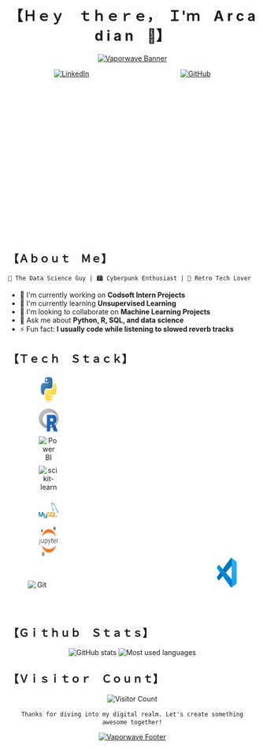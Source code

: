 <div align="center">

# 【﻿Ｈｅｙ　ｔｈｅｒｅ，　Ｉ'ｍ　A r c a d i a n　👋】

[![Vaporwave Banner](https://cdna.artstation.com/p/assets/images/images/060/460/880/original/pixel-jeff-chill-mario-2023-2.gif?1678633376)](https://cdna.artstation.com/p/assets/images/images/060/460/880/original/pixel-jeff-chill-mario-2023-2.gif?1678633376)

<div style="display: flex; justify-content: space-around; margin-bottom: 350px;">
  <a href="https://www.linkedin.com/in/parth-sharma-08b1b424b">
    <img src="https://img.shields.io/badge/-LinkedIn-0A66C2?style=for-the-badge&logo=Linkedin&logoColor=white" alt="LinkedIn" />
  </a>
  <a href="https://github.com/ParthSharma272">
    <img src="https://img.shields.io/badge/-GitHub-181717?style=for-the-badge&logo=GitHub&logoColor=white" alt="GitHub" />
  </a>
  <!-- Add more social media icons here -->
</div>

</div>

## 【﻿Ａｂｏｕｔ　Ｍｅ】

```vaporwave
🌴 The Data Science Guy | 🏙️ Cyberpunk Enthusiast | 💾 Retro Tech Lover 
```

- 🔭 I'm currently working on **Codsoft Intern Projects**
- 🌱 I'm currently learning **Unsupervised Learning**
- 👯 I'm looking to collaborate on **Machine Learning Projects**
- 💬 Ask me about **Python, R, SQL, and data science**
- ⚡ Fun fact: **I usually code while listening to slowed reverb tracks**

## 【﻿Ｔｅｃｈ　Ｓｔａｃｋ】

<div align="center">
  <img src="https://raw.githubusercontent.com/devicons/devicon/master/icons/python/python-original.svg" alt="Python" width="40" height="60" style="display:inline-block; margin-right: 340px;"/>
  <img src="https://raw.githubusercontent.com/devicons/devicon/master/icons/r/r-original.svg" alt="R" width="40" height="60" style="display:inline-block; margin-right: 340px;"/>
  <img src="https://raw.githubusercontent.com/microsoft/PowerBI-Icons/main/SVG/Power-BI.svg" alt="Power BI" width="40" height="60" style="display:inline-block; margin-right: 340px;"/>
  <img src="https://upload.wikimedia.org/wikipedia/commons/0/05/Scikit_learn_logo_small.svg" alt="scikit-learn" width="40" height="60" style="display:inline-block; margin-right: 340px;"/>
  <img src="https://raw.githubusercontent.com/devicons/devicon/master/icons/mysql/mysql-original-wordmark.svg" alt="MySQL" width="40" height="60" style="display:inline-block; margin-right: 340px;"/>
  <img src="https://raw.githubusercontent.com/devicons/devicon/master/icons/jupyter/jupyter-original-wordmark.svg" alt="Jupyter" width="40" height="60" style="display:inline-block; margin-right: 340px;"/>
  <img src="https://www.vectorlogo.zone/logos/git-scm/git-scm-icon.svg" alt="Git" width="40" height="60" style="display:inline-block; margin-right: 340px;"/>
  <img src="https://raw.githubusercontent.com/devicons/devicon/master/icons/vscode/vscode-original.svg" alt="VS Code" width="40" height="60" style="display:inline-block;"/>
</div>


## 【﻿Ｇｉｔｈｕｂ　Ｓｔａｔｓ】

<div align="center">
  <img height="180em" src="https://github-readme-stats.vercel.app/api?username=ParthSharma272&show_icons=true&theme=radical" alt="GitHub stats" />
  <img height="180em" src="https://github-readme-stats.vercel.app/api/top-langs/?username=ParthSharma272&layout=compact&theme=radical" alt="Most used languages" />
</div>

## 【﻿Ｖｉｓｉｔｏｒ　Ｃｏｕｎｔ】

<div align="center">

![Visitor Count](https://profile-counter.glitch.me/ParthSharma272/count.svg)

</div>

<div align="center">

```vaporwave
Thanks for diving into my digital realm. Let's create something awesome together!
```

[![Vaporwave Footer](https://cdn.80.lv/api/upload/content/ca/5d2886fa5e240.gif)](https://cdn.80.lv/api/upload/content/ca/5d2886fa5e240.gif)

</div>
